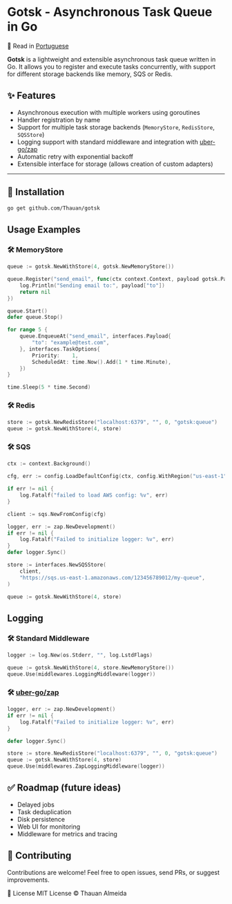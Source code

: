# Gotsk - Asynchronous Task Queue in Go

📖 Read in [Portuguese](./README.md)

**Gotsk** is a lightweight and extensible asynchronous task queue written in Go. It allows you to register and execute tasks concurrently, with support for different storage backends like memory, SQS or Redis.

## ✨ Features

- Asynchronous execution with multiple workers using goroutines
- Handler registration by name
- Support for multiple task storage backends (`MemoryStore`, `RedisStore`, `SQSStore`)
- Logging support with standard middleware and integration with [uber-go/zap](https://github.com/uber-go/zap)
- Automatic retry with exponential backoff
- Extensible interface for storage (allows creation of custom adapters)

---

## 🚀 Installation

```bash
go get github.com/Thauan/gotsk
```

## Usage Examples

### 🛠️ MemoryStore

```go
queue := gotsk.NewWithStore(4, gotsk.NewMemoryStore())

queue.Register("send_email", func(ctx context.Context, payload gotsk.Payload) error {
	log.Println("Sending email to:", payload["to"])
	return nil
})

queue.Start()
defer queue.Stop()

for range 5 {
	queue.EnqueueAt("send_email", interfaces.Payload{
		"to": "example@test.com",
	}, interfaces.TaskOptions{
		Priority:    1,
		ScheduledAt: time.Now().Add(1 * time.Minute),
	})
}

time.Sleep(5 * time.Second)
```

### 🛠️ Redis

```go
store := gotsk.NewRedisStore("localhost:6379", "", 0, "gotsk:queue")
queue := gotsk.NewWithStore(4, store)
```

### 🛠️ SQS

```go
ctx := context.Background()

cfg, err := config.LoadDefaultConfig(ctx, config.WithRegion("us-east-1"))

if err != nil {
	log.Fatalf("failed to load AWS config: %v", err)
}

client := sqs.NewFromConfig(cfg)

logger, err := zap.NewDevelopment()
if err != nil {
	log.Fatalf("Failed to initialize logger: %v", err)
}
defer logger.Sync()

store := interfaces.NewSQSStore(
	client,
	"https://sqs.us-east-1.amazonaws.com/123456789012/my-queue",
)

queue := gotsk.NewWithStore(4, store)
```

## Logging

### 🛠️ Standard Middleware

```go
logger := log.New(os.Stderr, "", log.LstdFlags)

queue := gotsk.NewWithStore(4, store.NewMemoryStore())
queue.Use(middlewares.LoggingMiddleware(logger))
```

### 🛠️ [uber-go/zap](https://github.com/uber-go/zap)

```go
logger, err := zap.NewDevelopment()
if err != nil {
	log.Fatalf("Failed to initialize logger: %v", err)
}

defer logger.Sync()

store := store.NewRedisStore("localhost:6379", "", 0, "gotsk:queue")
queue := gotsk.NewWithStore(4, store)
queue.Use(middlewares.ZapLoggingMiddleware(logger))
```

## ✅ Roadmap (future ideas)

- Delayed jobs
- Task deduplication
- Disk persistence
- Web UI for monitoring
- Middleware for metrics and tracing

## 🤝 Contributing

Contributions are welcome! Feel free to open issues, send PRs, or suggest improvements.

📄 License
MIT License © Thauan Almeida
